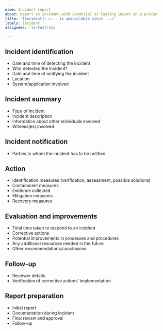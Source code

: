 ```yaml
---
name: Incident report
about: Report an incident with potential or lasting impact on a product or service
title: '[Incident]: <... is unavailable since ...>'
labels: incident
assignees: 'la-test/sbx'

---
```


## Incident identification

 * Date and time of detecting the incident
 * Who detected the incident?
 * Date and time of notifying the incident
 * Location
 * System/application involved

## Incident summary

* Type of incident
* Incident description
* Information about other individuals involved
* Witness(es) involved

## Incident notification

* Parties to whom the incident has to be notified

## Action

* Identification measures (verification, assessment, possible solutions)
* Containment measures
* Evidence collected
* Mitigation measures
* Recovery measures

## Evaluation and improvements

* Total time taken to respond to an incident
* Corrective actions
* Potential improvements in processes and procedures
* Any additional resources needed in the future
* Other recommendations/conclusions

## Follow-up

* Reviewer details
* Verification of corrective actions’ implementation

## Report preparation

* Initial report
* Documentation during incident
* Final review and approval
* Follow-up
